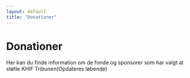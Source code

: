 ```yaml
---
layout: default
title: "Donationer"
---
```


# Donationer

Her kan du finde information om de fonde og sponsorer som har valgt at støtte KHIF Tribunen(Opdateres løbende)
